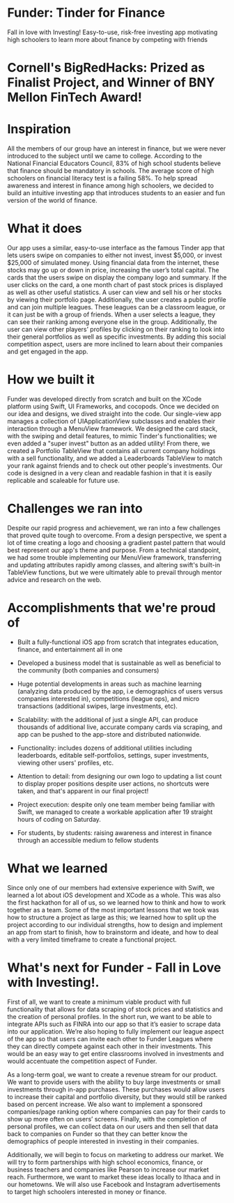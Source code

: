 # Funder: Tinder for Finance
Fall in love with Investing! 
Easy-to-use, risk-free investing app motivating high schoolers to learn more about finance by competing with friends

# Cornell's BigRedHacks: Prized as Finalist Project, and Winner of BNY Mellon FinTech Award!

# Inspiration
All the members of our group have an interest in finance, but we were never introduced to the subject until we came to college. According to the National Financial Educators Council, 83% of high school students believe that finance should be mandatory in schools. The average score of high schoolers on financial literacy test is a failing 58%. To help spread awareness and interest in finance among high schoolers, we decided to build an intuitive investing app that introduces students to an easier and fun version of the world of finance.

# What it does
Our app uses a similar, easy-to-use interface as the famous Tinder app that lets users swipe on companies to either not invest, invest $5,000, or invest $25,000 of simulated money. Using financial data from the internet, these stocks may go up or down in price, increasing the user’s total capital. The cards that the users swipe on display the company logo and summary. If the user clicks on the card, a one month chart of past stock prices is displayed as well as other useful statistics. A user can view and sell his or her stocks by viewing their portfolio page. Additionally, the user creates a public profile and can join multiple leagues. These leagues can be a classroom league, or it can just be with a group of friends. When a user selects a league, they can see their ranking among everyone else in the group. Additionally, the user can view other players’ profiles by clicking on their ranking to look into their general portfolios as well as specific investments. By adding this social competition aspect, users are more inclined to learn about their companies and get engaged in the app.

# How we built it
Funder was developed directly from scratch and built on the XCode platform using Swift, UI Frameworks, and cocopods. Once we decided on our idea and designs, we dived straight into the code. Our single-view app manages a collection of UIApplicationView subclasses and enables their interaction through a MenuView framework. We designed the card stack, with the swiping and detail features, to mimic Tinder's functionalities; we even added a "super invest" button as an added utility! From there, we created a Portfolio TableView that contains all current company holdings with a sell functionality, and we added a Leaderboards TableView to match your rank against friends and to check out other people's investments. Our code is designed in a very clean and readable fashion in that it is easily replicable and scaleable for future use.

# Challenges we ran into
Despite our rapid progress and achievement, we ran into a few challenges that proved quite tough to overcome. From a design perspective, we spent a lot of time creating a logo and choosing a gradient pastel pattern that would best represent our app's theme and purpose. From a technical standpoint, we had some trouble implementing our MenuView framework, transferring and updating attributes rapidly among classes, and altering swift's built-in TableView functions, but we were ultimately able to prevail through mentor advice and research on the web.

# Accomplishments that we're proud of
 - Built a fully-functional iOS app from scratch that integrates education, finance, and entertainment all in one

 - Developed a business model that is sustainable as well as beneficial to the community (both companies and consumers)

 - Huge potential developments in areas such as machine learning (analyzing data produced by the app, i.e demographics of users versus companies interested in), competitions (league ops), and micro transactions (additional swipes, large investments, etc).

 - Scalability: with the additional of just a single API, can produce thousands of additional live, accurate company cards via scraping, and app can be pushed to the app-store and distributed nationwide.

 - Functionality: includes dozens of additional utilities including leaderboards, editable self-portfolios, settings, super investments, viewing other users' profiles, etc.

 - Attention to detail: from designing our own logo to updating a list count to display proper positions despite user actions, no shortcuts were taken, and that's apparent in our final project!

 - Project execution: despite only one team member being familiar with Swift, we managed to create a workable application after 19 straight hours of coding on Saturday.

 - For students, by students: raising awareness and interest in finance through an accessible medium to fellow students

# What we learned
Since only one of our members had extensive experience with Swift, we learned a lot about iOS development and XCode as a whole. This was also the first hackathon for all of us, so we learned how to think and how to work together as a team. Some of the most important lessons that we took was how to structure a project as large as this; we learned how to split up the project according to our individual strengths, how to design and implement an app from start to finish, how to brainstorm and ideate, and how to deal with a very limited timeframe to create a functional project.

# What's next for Funder - Fall in Love with Investing!.
First of all, we want to create a minimum viable product with full functionality that allows for data scraping of stock prices and statistics and the creation of personal profiles. In the short run, we want to be able to integrate APIs such as FINRA into our app so that it’s easier to scrape data into our application. We’re also hoping to fully implement our league aspect of the app so that users can invite each other to Funder Leagues where they can directly compete against each other in their investments. This would be an easy way to get entire classrooms involved in investments and would accentuate the competition aspect of Funder.

As a long-term goal, we want to create a revenue stream for our product. We want to provide users with the ability to buy large investments or small investments through in-app purchases. These purchases would allow users to increase their capital and portfolio diversity, but they would still be ranked based on percent increase. We also want to implement a sponsored companies/page ranking option where companies can pay for their cards to show up more often on users’ screens. Finally, with the completion of personal profiles, we can collect data on our users and then sell that data back to companies on Funder so that they can better know the demographics of people interested in investing in their companies.

Additionally, we will begin to focus on marketing to address our market. We will try to form partnerships with high school economics, finance, or business teachers and companies like Pearson to increase our market reach. Furthermore, we want to market these ideas locally to Ithaca and in our hometowns. We will also use Facebook and Instagram advertisements to target high schoolers interested in money or finance.
